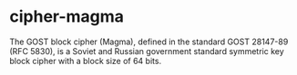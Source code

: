 # cipher-magma
The GOST block cipher (Magma), defined in the standard GOST 28147-89 (RFC 5830), is a Soviet and Russian government standard symmetric key block cipher with a block size of 64 bits.
